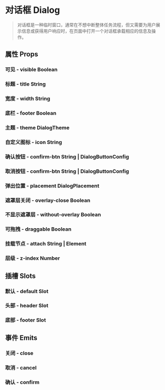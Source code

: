 <!--
 * @Author: Quarter
 * @Date: 2022-01-11 03:23:30
 * @LastEditTime: 2022-02-24 05:20:58
 * @LastEditors: Quarter
 * @Description: 对话框说明文档
 * @FilePath: /t-ui-kit/documents/docs/Dialog/README.md
-->
<script setup>
import { ComponentDemo } from "documents/components";
</script>

# 对话框 Dialog

> 对话框是一种临时窗口，通常在不想中断整体任务流程，但又需要为用户展示信息或获得用户响应时，在页面中打开一个对话框承载相应的信息及操作。

## 属性 Props

### 可见 - visible <t-tag theme="primary" variant="light">Boolean</t-tag>

<component-demo url="/documents/docs/Dialog/VisibleDemo.vue"></component-demo>

### 标题 - title <t-tag theme="primary" variant="light">String</t-tag>

<component-demo url="/documents/docs/Dialog/TitleDemo.vue"></component-demo>

### 宽度 - width <t-tag theme="primary" variant="light">String</t-tag>

<component-demo url="/documents/docs/Dialog/WidthDemo.vue"></component-demo>

### 底栏 - footer <t-tag theme="primary" variant="light">Boolean</t-tag>

<component-demo url="/documents/docs/Dialog/FooterDemo.vue"></component-demo>

### 主题 - theme <t-tag theme="primary" variant="light">DialogTheme</t-tag>

<component-demo url="/documents/docs/Dialog/ThemeDemo.vue"></component-demo>

### 自定义图标 - icon <t-tag theme="primary" variant="light">String</t-tag>

<component-demo url="/documents/docs/Dialog/IconDemo.vue"></component-demo>

### 确认按钮 - confirm-btn <t-tag theme="primary" variant="light">String | DialogButtonConfig</t-tag>

<component-demo url="/documents/docs/Dialog/ConfirmBtnDemo.vue"></component-demo>

### 取消按钮 - confirm-btn <t-tag theme="primary" variant="light">String | DialogButtonConfig</t-tag>

<component-demo url="/documents/docs/Dialog/CancelBtnDemo.vue"></component-demo>

### 弹出位置 - placement <t-tag theme="primary" variant="light">DialogPlacement</t-tag>

<component-demo url="/documents/docs/Dialog/PlacementDemo.vue"></component-demo>

### 遮罩层关闭 - overlay-close <t-tag theme="primary" variant="light">Boolean</t-tag>

<component-demo url="/documents/docs/Dialog/OverlayClosableDemo.vue"></component-demo>

### 不显示遮罩层 - without-overlay <t-tag theme="primary" variant="light">Boolean</t-tag>

<component-demo url="/documents/docs/Dialog/WithoutOverlayDemo.vue"></component-demo>

### 可拖拽 - draggable <t-tag theme="primary" variant="light">Boolean</t-tag>

<component-demo url="/documents/docs/Dialog/DraggableDemo.vue"></component-demo>

### 挂载节点 - attach <t-tag theme="primary" variant="light">String | Element</t-tag>

<component-demo url="/documents/docs/Dialog/AttachDemo.vue"></component-demo>

### 层级 - z-index <t-tag theme="primary" variant="light">Number</t-tag>

<component-demo url="/documents/docs/Dialog/ZIndexDemo.vue"></component-demo>

## 插槽 Slots

### 默认 - default <t-tag theme="primary" variant="light">Slot</t-tag>

<component-demo url="/documents/docs/Dialog/DefaultSlotDemo.vue"></component-demo>

### 头部 - header <t-tag theme="primary" variant="light">Slot</t-tag>

<component-demo url="/documents/docs/Dialog/HeaderSlotDemo.vue"></component-demo>

### 底部 - footer <t-tag theme="primary" variant="light">Slot</t-tag>

<component-demo url="/documents/docs/Dialog/FooterSlotDemo.vue"></component-demo>

## 事件 Emits

### 关闭 - close

<component-demo url="/documents/docs/Dialog/EmitCloseDemo.vue"></component-demo>

### 取消 - cancel

<component-demo url="/documents/docs/Dialog/EmitCancelDemo.vue"></component-demo>

### 确认 - confirm

<component-demo url="/documents/docs/Dialog/EmitConfirmDemo.vue"></component-demo>